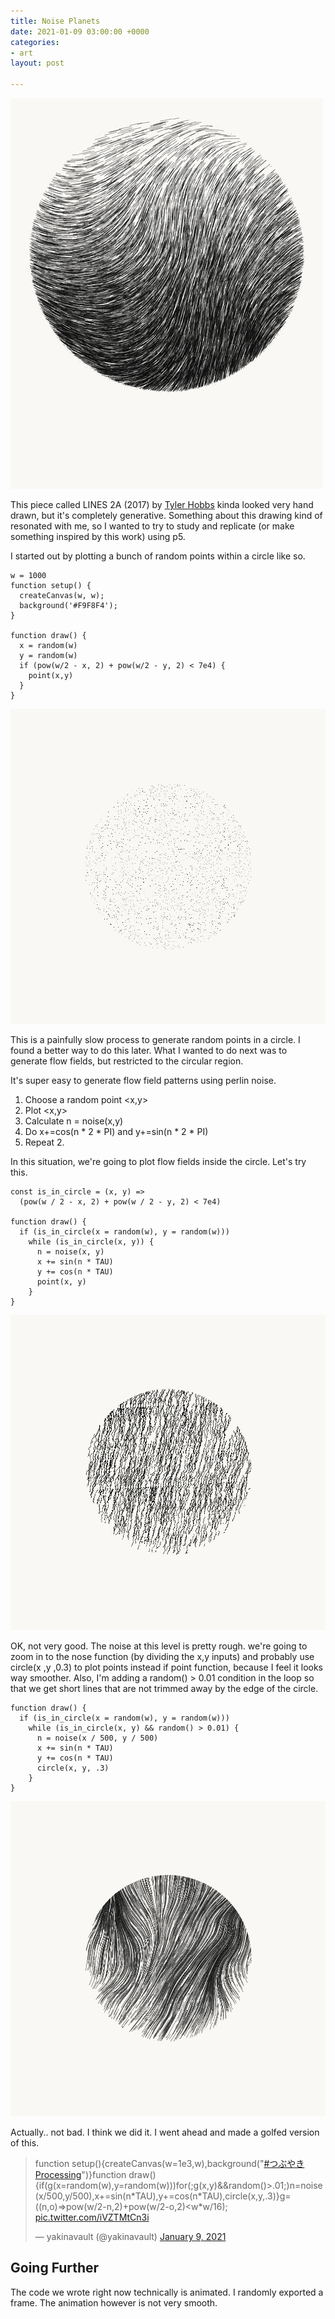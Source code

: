 ```yaml
---
title: Noise Planets
date: 2021-01-09 03:00:00 +0000
categories:
- art
layout: post

---
```

![](/uploads/erporydxmaarwcd.png)

This piece called LINES 2A (2017) by [Tyler Hobbs](https://twitter.com/tylerxhobbs) kinda looked very hand drawn, but it's completely generative. Something about this drawing kind of resonated with me, so I wanted to try to study and replicate (or make something inspired by this work) using p5.

I started out by plotting a bunch of random points within a circle like so.

    w = 1000
    function setup() {
      createCanvas(w, w);
      background('#F9F8F4');
    }
    
    function draw() {
      x = random(w)
      y = random(w)
      if (pow(w/2 - x, 2) + pow(w/2 - y, 2) < 7e4) {
        point(x,y)
      }
    }

![](/uploads/download-25.png)

This is a painfully slow process to generate random points in a circle. I found a better way to do this later. What I wanted to do next was to generate flow fields, but restricted to the circular region.

It's super easy to generate flow field patterns using perlin noise.

1. Choose a random point <x,y>
2. Plot <x,y>
3. Calculate n = noise(x,y)
4. Do x+=cos(n * 2 * PI) and y+=sin(n * 2 * PI)
5. Repeat 2.

In this situation, we're going to plot flow fields inside the circle. Let's try this.

    const is_in_circle = (x, y) => 
      (pow(w / 2 - x, 2) + pow(w / 2 - y, 2) < 7e4)
    
    function draw() {
      if (is_in_circle(x = random(w), y = random(w)))
        while (is_in_circle(x, y)) {
          n = noise(x, y)
          x += sin(n * TAU)
          y += cos(n * TAU)
          point(x, y)
        }
    }

![](/uploads/download-28.png)

OK, not very good. The noise at this level is pretty rough. we're going to zoom in to the nose function (by dividing the x,y inputs) and probably use circle(x ,y ,0.3) to plot points instead if point function, because I feel it looks way smoother. Also, I'm adding a random() > 0.01 condition in the loop so that we get short lines that are not trimmed away by the edge of the circle.

    function draw() {
      if (is_in_circle(x = random(w), y = random(w)))
        while (is_in_circle(x, y) && random() > 0.01) {
          n = noise(x / 500, y / 500)
          x += sin(n * TAU)
          y += cos(n * TAU)
          circle(x, y, .3)
        }
    }

![](/uploads/download-27.png)

Actually.. not bad. I think we did it. I went ahead and made a golfed version of this.

<blockquote class="twitter-tweet"><p lang="en" dir="ltr">function setup(){createCanvas(w=1e3,w),background(&quot;<a href="[https://twitter.com/hashtag/%E3%81%A4%E3%81%B6%E3%82%84%E3%81%8DProcessing?src=hash&amp;ref_src=twsrc%5Etfw](https://twitter.com/hashtag/%E3%81%A4%E3%81%B6%E3%82%84%E3%81%8DProcessing?src=hash&amp;ref_src=twsrc%5Etfw "https://twitter.com/hashtag/%E3%81%A4%E3%81%B6%E3%82%84%E3%81%8DProcessing?src=hash&amp;ref_src=twsrc%5Etfw")">#つぶやきProcessing</a>&quot;)}function draw(){if(g(x=random(w),y=random(w)))for(;g(x,y)&amp;&amp;random()&gt;.01;)n=noise(x/500,y/500),x+=sin(n*TAU),y+=cos(n*TAU),circle(x,y,.3)}g=((n,o)=&gt;pow(w/2-n,2)+pow(w/2-o,2)&lt;w*w/16); <a href="https://t.co/iVZTMtCn3i">pic.twitter.com/iVZTMtCn3i</a></p>&mdash; yakinavault (@yakinavault) <a href="[https://twitter.com/yakinavault/status/1347903013042622467?ref_src=twsrc%5Etfw](https://twitter.com/yakinavault/status/1347903013042622467?ref_src=twsrc%5Etfw "https://twitter.com/yakinavault/status/1347903013042622467?ref_src=twsrc%5Etfw")">January 9, 2021</a></blockquote> <script async src="[https://platform.twitter.com/widgets.js](https://platform.twitter.com/widgets.js "https://platform.twitter.com/widgets.js")" charset="utf-8"></script>

## Going Further

The code we wrote right now technically is animated. I randomly exported a frame. The animation however is not very smooth.